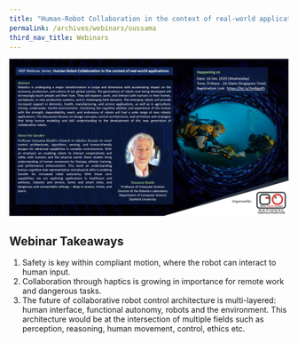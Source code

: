 ```yaml
---
title: "Human-Robot Collaboration in the context of real-world applications"
permalink: /archives/webinars/oussama
third_nav_title: Webinars
---
```

![Human-Robot Collaboration in the context of real-world applications](/images/webinars/oussama.png)

## Webinar Takeaways
1.  Safety is key within compliant motion, where the robot can interact to human input.
2. Collaboration through haptics is growing in importance for remote work and dangerous tasks.
3. The future of collaborative robot control architecture is multi-layered: human interface, functional autonomy, robots and the environment. This architecture would be at the intersection of multiple fields such as perception, reasoning, human movement, control, ethics etc.